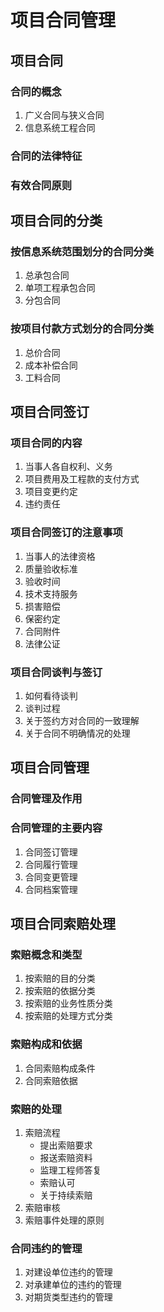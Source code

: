 # 项目合同管理

## 项目合同
### 合同的概念
1. 广义合同与狭义合同
2. 信息系统工程合同
### 合同的法律特征
### 有效合同原则

## 项目合同的分类
### 按信息系统范围划分的合同分类
1. 总承包合同
2. 单项工程承包合同
3. 分包合同
### 按项目付款方式划分的合同分类
1. 总价合同
2. 成本补偿合同
3. 工料合同

## 项目合同签订
### 项目合同的内容
1. 当事人各自权利、义务
2. 项目费用及工程款的支付方式
3. 项目变更约定
4. 违约责任
### 项目合同签订的注意事项
1. 当事人的法律资格
2. 质量验收标准
3. 验收时间
4. 技术支持服务
5. 损害赔偿
6. 保密约定
7. 合同附件
8. 法律公证
### 项目合同谈判与签订
1. 如何看待谈判
2. 谈判过程
3. 关于签约方对合同的一致理解
4. 关于合同不明确情况的处理

## 项目合同管理
### 合同管理及作用
### 合同管理的主要内容
1. 合同签订管理
2. 合同履行管理
3. 合同变更管理
4. 合同档案管理

## 项目合同索赔处理
### 索赔概念和类型
1. 按索赔的目的分类
2. 按索赔的依据分类
3. 按索赔的业务性质分类
4. 按索赔的处理方式分类
### 索赔构成和依据
1. 合同索赔构成条件
2. 合同索赔依据
### 索赔的处理
1. 索赔流程
    - 提出索赔要求
    - 报送索赔资料
    - 监理工程师答复
    - 索赔认可
    - 关于持续索赔
2. 索赔审核
3. 索赔事件处理的原则
### 合同违约的管理
1. 对建设单位违约的管理
2. 对承建单位的违约的管理
3. 对期货类型违约的管理